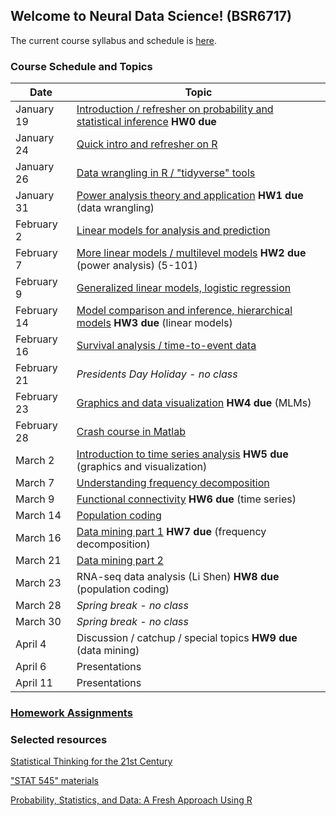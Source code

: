 ## Welcome to Neural Data Science! (BSR6717)

The current course syllabus and schedule is [here](./neural_data_science_syllabus_20211207.pdf).

### Course Schedule and Topics

| Date | Topic |
| --- | --- |
| January 19	| [Introduction / refresher on probability and statistical inference](./20220119.md) **HW0 due** |
| January 24	| [Quick intro and refresher on R](./20220124.md) |
| January 26	| [Data wrangling in R / "tidyverse" tools](./20220126.md) |
| January 31	| [Power analysis theory and application](./20220131.md) **HW1 due** (data wrangling) |
| February 2	| [Linear models for analysis and prediction](./20220202.md) |
| February 7	| [More linear models / multilevel models](./20220202.md) **HW2 due** (power analysis) (5-101) |
| February 9	| [Generalized linear models, logistic regression](./20220209.md) |
| February 14	| [Model comparison and inference, hierarchical models](./20220214.md) **HW3 due** (linear models) |
| February 16	| [Survival analysis / time-to-event data](./20220216.md) |
| February 21	| _Presidents Day Holiday - no class_ |
| February 23	| [Graphics and data visualization](./20220223.md) **HW4 due** (MLMs) |
| February 28	| [Crash course in Matlab](./20220228.md)|
| March 2	| [Introduction to time series analysis](./20220302.md) **HW5 due** (graphics and visualization) |
| March 7	| [Understanding frequency decomposition](./20220307.md) |
| March 9	| [Functional connectivity](./20220309.md) **HW6 due** (time series) |
| March 14	| [Population coding](./20220314.md) |
| March 16	| [Data mining part 1](./20220316.md) **HW7 due** (frequency decomposition) |
| March 21	| [Data mining part 2](./20220316.md) |
| March 23	| RNA-seq data analysis (Li Shen) **HW8 due** (population coding) |
| March 28	| _Spring break - no class_ |
| March 30	| _Spring break - no class_ |
| April 4		| Discussion / catchup / special topics **HW9 due** (data mining) |
| April 6		| Presentations |
| April 11	| Presentations |

### [Homework Assignments](./homeworks.md) 

### Selected resources

[Statistical Thinking for the 21st Century](https://statsthinking21.org)

["STAT 545" materials](https://stat545.com/)

[Probability, Statistics, and Data: A Fresh Approach Using R](https://mathstat.slu.edu/~speegle/_book/preface.html)
